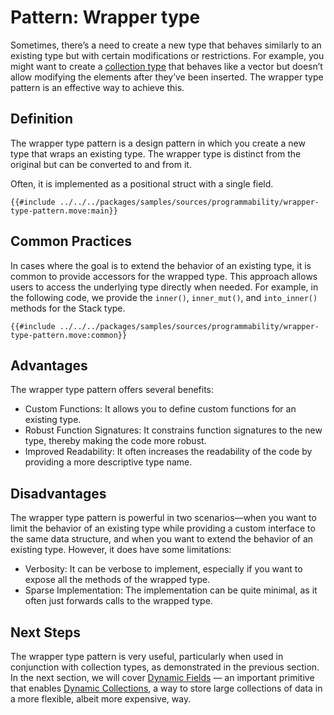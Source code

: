 # Pattern: Wrapper type

Sometimes, there’s a need to create a new type that behaves similarly to an existing type but with
certain modifications or restrictions. For example, you might want to create a
[collection type](./collections.md) that behaves like a vector but doesn’t allow modifying the
elements after they’ve been inserted. The wrapper type pattern is an effective way to achieve this.

## Definition

The wrapper type pattern is a design pattern in which you create a new type that wraps an existing
type. The wrapper type is distinct from the original but can be converted to and from it.

Often, it is implemented as a positional struct with a single field.

```move
{{#include ../../../packages/samples/sources/programmability/wrapper-type-pattern.move:main}}
```

## Common Practices

In cases where the goal is to extend the behavior of an existing type, it is common to provide
accessors for the wrapped type. This approach allows users to access the underlying type directly
when needed. For example, in the following code, we provide the `inner()`, `inner_mut()`, and
`into_inner()` methods for the Stack type.

```move
{{#include ../../../packages/samples/sources/programmability/wrapper-type-pattern.move:common}}
```

## Advantages

The wrapper type pattern offers several benefits:

- Custom Functions: It allows you to define custom functions for an existing type.
- Robust Function Signatures: It constrains function signatures to the new type, thereby making the
  code more robust.
- Improved Readability: It often increases the readability of the code by providing a more
  descriptive type name.

## Disadvantages

The wrapper type pattern is powerful in two scenarios—when you want to limit the behavior of an
existing type while providing a custom interface to the same data structure, and when you want to
extend the behavior of an existing type. However, it does have some limitations:

- Verbosity: It can be verbose to implement, especially if you want to expose all the methods of the
  wrapped type.
- Sparse Implementation: The implementation can be quite minimal, as it often just forwards calls to
  the wrapped type.

## Next Steps

The wrapper type pattern is very useful, particularly when used in conjunction with collection
types, as demonstrated in the previous section. In the next section, we will cover
[Dynamic Fields](./dynamic-fields.md) — an important primitive that enables
[Dynamic Collections](./dynamic-collections.md), a way to store large collections of data in a more
flexible, albeit more expensive, way.
